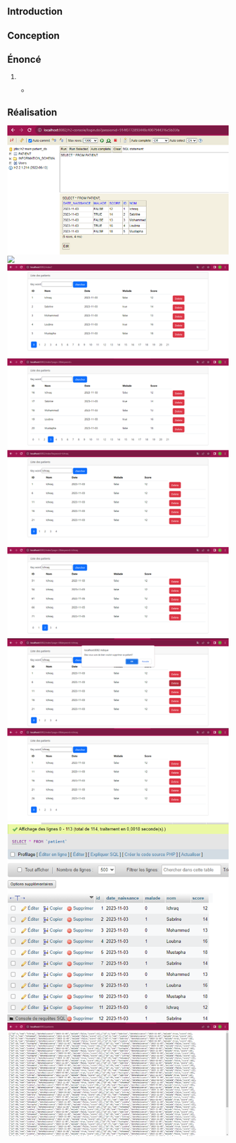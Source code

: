 
<h2>Introduction</h2>
<p></p>

<h2>Conception</h2>
<p></p>

<h2>Énoncé</h2>
<ol>
  <li></li>
  
  <ul>
    <li></li>
  </ul>
  
</ol>

<h2>Réalisation</h2>

<img src="Capture/h2-console.png">
<img src="Capture/basededonnée.png">
<img src="Capture/liste.png">
<img src="Capture/pagination.png">
<img src="Capture/recherche.png">
<img src="Capture/recherche+pagination.png">
<img src="Capture/suppressionIchraq6.png">
<img src="Capture/apressuppression.png">
<img src="Capture/table.png">
<img src="Capture/formatJson.png">






